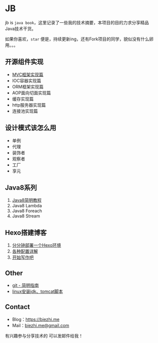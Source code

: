 # JB

jb is `java book`，这里记录了一些我的技术摘要，本项目的目的力求分享精品Java技术干货。

如果你喜欢，`star` 便是，持续更新ing，还有Fork项目的同学，貌似没有什么卵用。。。

## 开源组件实现

- [MVC框架实现篇](mvc/SUMMARY.md)
- IOC容器实现篇
- ORM框架实现篇
- AOP面向切面实现篇
- 缓存实现篇
- http服务器实现篇
- 连接池实现篇

## 设计模式该怎么用

- 单例
- 代理
- 装饰者
- 观察者
- 工厂
- 享元

## Java8系列

1. [Java8简明教程](java8/java8-guide.md)
2. Java8 Lambda
3. Java8 Foreach
4. Java8 Stream

## Hexo搭建博客

1. [分分钟部署一个Hexo环境](hexo/hello.md)
2. [各种配置详解](hexo/config.md)
3. [开始写作吧](hexo/writing.md)

## Other

- [git - 简明指南](git/guide.md) 
- [linux安装jdk、tomcat脚本](shell/install_jdk_tomcat.sh)

## Contact

- Blog：https://biezhi.me
- Mail：biezhi.me@gmail.com

有兴趣参与分享技术的 可以发邮件给我！